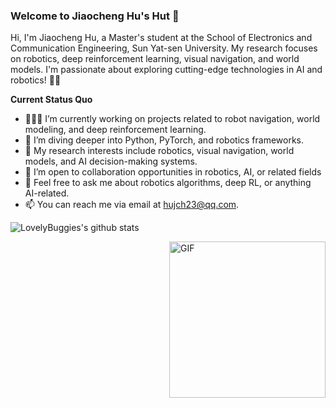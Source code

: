 ### Welcome to Jiaocheng Hu's Hut 👋

Hi, I'm Jiaocheng Hu, a Master's student at the School of Electronics and Communication Engineering, Sun Yat-sen University. My research focuses on robotics, deep reinforcement learning, visual navigation, and world models. I'm passionate about exploring cutting-edge technologies in AI and robotics! 🤖✨

**Current Status Quo**

- 👨🏻‍💻 I’m currently working on projects related to robot navigation, world modeling, and deep reinforcement learning.
- 🌱 I’m diving deeper into Python, PyTorch, and robotics frameworks.
- 🤔 My research interests include robotics, visual navigation, world models, and AI decision-making systems.
- 💼 I’m open to collaboration opportunities in robotics, AI, or related fields
- 💬 Feel free to ask me about robotics algorithms, deep RL, or anything AI-related.
- 📫  You can reach me via email at hujch23@qq.com.

![LovelyBuggies's github stats](https://github-readme-stats.vercel.app/api?username=hujch23&show_icons=true&hide_border=true)

<img align="right" alt="GIF" src="https://media.giphy.com/media/iIqmM5tTjmpOB9mpbn/giphy.gif" width="250" />
